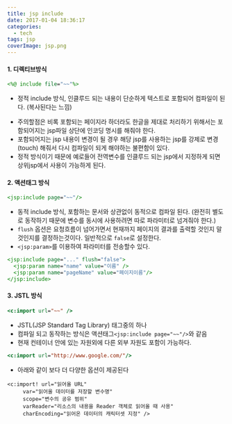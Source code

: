 ```yaml
---
title: jsp include
date: 2017-01-04 18:36:17
categories:
  - tech
tags: jsp
coverImage: jsp.png
---
```

#### 1. 디렉티브방식
```jsp
<%@ include file="~~"%>
```
- 정적 include 방식, 인클루드 되는 내용이 단순하게 텍스트로 포함되어 컴파일이 된다. (복사된다는 느낌)
<!-- more -->
- 주의할점은 비록 포함되는 페이지라 하더라도 한글을 제대로 처리하기 위해서는 포함되어지는 jsp파일 상단에 인코딩 명시를 해줘야 한다.
- 포함되어지는 jsp 내용이 변경이 될 경우 해당 jsp를 사용하는 jsp를 강제로 변경(touch) 해줘서 다시 컴파일이 되게 해야하는 불편함이 있다.
- 정적 방식이기 때문에 예로들어 전역변수를 인클루드 되는 jsp에서 지정하게 되면 상위jsp에서 사용이 가능하게 된다.


#### 2. 액션태그 방식
```jsp
<jsp:include page="~~"/>
```
- 동적 include 방식, 포함하는 문서와 상관없이 동적으로 컴파일 된다. (완전히 별도로 동작하기 때문에 변수를 동시에 사용하려면 따로 파라미터로 넘겨줘야 한다.)
- `flush` 옵션은 요청흐름이 넘어가면서 현재까지 페이지의 결과를 출력할 것인지 말것인지를 결정하는것이다. 일반적으로 `false`로 설정한다.
- `<jsp:param>`를 이용하여 파라미터를 전송할수 있다.
```jsp
<jsp:include page="..." flush="false">
  <jsp:param name="name" value="이름" />
  <jsp:param name="pageName" value="페이지이름"/>
</jsp:include>
```

#### 3. JSTL 방식
```jsp
<c:import url="~~" />
```
- JSTL(JSP Standard Tag Library) 태그중의 하나
- 컴파일 되고 동작하는 방식은 액션태그`<jsp:include page="~~"/>`와 같음
- 현재 컨테이너 안에 있는 자원외에 다른 외부 자원도 포함이 가능하다.

```jsp
<c:import url="http://www.google.com/"/>
```

- 아래와 같이 보다 더 다양한 옵션이 제공된다
```
<c:import! url="읽어올 URL"
     var="읽어올 데이터를 저장할 변수명"
     scope="변수의 공유 범위"
     varReader="리소스의 내용을 Reader 객체로 읽어올 때 사용"
     charEncoding="읽어온 데이터의 캐릭터셋 지정" />
```
